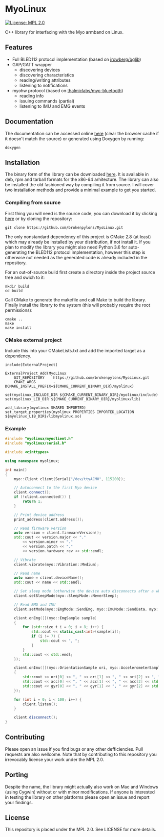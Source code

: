 # MyoLinux

[![License: MPL 2.0](https://img.shields.io/badge/License-MPL%202.0-brightgreen.svg)](https://opensource.org/licenses/MPL-2.0)

C++ library for interfacing with the Myo armband on Linux. 

## Features

* Full BLED112 protocol implementation (based on [jrowberg/bglib](https://github.com/jrowberg/bglib))
* GAP/GATT wrapper
  * discovering devices
  * discovering characteristics
  * reading/writing attributes
  * listening to notifications
* myohw protocol (based on [thalmiclabs/myo-bluetooth](https://github.com/thalmiclabs/myo-bluetooth))
  * reading info
  * issuing commands (partial)
  * listening to IMU and EMG events
  
## Documentation

The documentation can be accessed online [here](https://codedocs.xyz/brokenpylons/MyoLinux/index.html) (clear the browser cache if it doesn't match the source) or generated using Doxygen by running:
```
doxygen
```

## Installation

The binary form of the library can be downloaded [here](https://github.com/brokenpylons/MyoLinux/releases/latest). It is available in deb, rpm and tarball formats for the x86-64 arhitecture. The library can also be installed the old fashioned way by compiling it from source. I will cover two installation methods and provide a minimal example to get you started.

### Compiling from source

First thing you will need is the source code, you can download it by clicking [here](https://github.com/brokenpylons/MyoLinux/archive/master.zip) or by cloning the repository:

```
git clone https://github.com/brokenpylons/MyoLinux.git
```

The only nonstandard dependency of this project is CMake 2.8 (at least) which may already be installed by your distribution, if not install it. If you plan to modify the library you might also need Python 3.6 for auto-generating the BLED112 protocol implementation, however this step is otherwise not needed as the generated code is already included in the repository.

For an out-of-source build first create a directory inside the project source tree and swich to it:

```
mkdir build
cd build
```

Call CMake to generate the makefile and call Make to build the library. Finally install the library to the system (this will probably require the root permissions):

```
cmake ..
make
make install
```

### CMake external project

Include this into your CMakeLists.txt and add the imported target as a dependency.

```
include(ExternalProject)

ExternalProject_Add(MyoLinux
    GIT_REPOSITORY    https://github.com/brokenpylons/MyoLinux.git
    CMAKE_ARGS        -DCMAKE_INSTALL_PREFIX=${CMAKE_CURRENT_BINARY_DIR}/myolinux)

set(myolinux_INCLUDE_DIR ${CMAKE_CURRENT_BINARY_DIR}/myolinux/include)
set(myolinux_LIB_DIR ${CMAKE_CURRENT_BINARY_DIR}/myolinux/lib)

add_library(myolinux SHARED IMPORTED)
set_target_properties(myolinux PROPERTIES IMPORTED_LOCATION ${myolinux_LIB_DIR}/libmyolinux.so)
```

### Example

``` cpp
#include "myolinux/myoclient.h"
#include "myolinux/serial.h"

#include <cinttypes>

using namespace myolinux;

int main()
{
    myo::Client client(Serial{"/dev/ttyACM0", 115200});

    // Autoconnect to the first Myo device
    client.connect();
    if (!client.connected()) {
        return 1;
    }

    // Print device address
    print_address(client.address());

    // Read firmware version
    auto version = client.firmwareVersion();
    std::cout << version.major << "."
        << version.minor << "."
        << version.patch << "."
        << version.hardware_rev << std::endl;

    // Vibrate
    client.vibrate(myo::Vibration::Medium);

    // Read name
    auto name = client.deviceName();
    std::cout << name << std::endl;

    // Set sleep mode (otherwise the device auto disconnects after a while)
    client.setSleepMode(myo::SleepMode::NeverSleep);

    // Read EMG and IMU
    client.setMode(myo::EmgMode::SendEmg, myo::ImuMode::SendData, myo::ClassifierMode::Disabled);

    client.onEmg([](myo::EmgSample sample)
    {
        for (std::size_t i = 0; i < 8; i++) {
            std::cout << static_cast<int>(sample[i]);
            if (i != 7) {
                std::cout << ", ";
            }
        }
        std::cout << std::endl;
    });

    client.onImu([](myo::OrientationSample ori, myo::AccelerometerSample acc, myo::GyroscopeSample gyr)
    {
        std::cout << ori[0] << ", " << ori[1] << ", " << ori[2] << ", " <<  ori[3] << std::endl;
        std::cout << acc[0] << ", " << acc[1] << ", " << acc[2] << std::endl;
        std::cout << gyr[0] << ", " << gyr[1] << ", " << gyr[2] << std::endl;
    });

    for (int i = 0; i < 100; i++) {
        client.listen();
    }

    client.disconnect();
}
```

## Contributing

Please open an issue if you find bugs or any other defficiencies. Pull requests are also wellcome. Note that by contributing to this repository you irrevocably license your work under the MPL 2.0.

## Porting

Despite the name, the library might actually also work on Mac and Windows (using Cygwin) without or with minor modifications. If anyone is interested in testing the library on other platforms please open an issue and report your findings.

## License

This repository is placed under the MPL 2.0. See LICENSE for more details.
